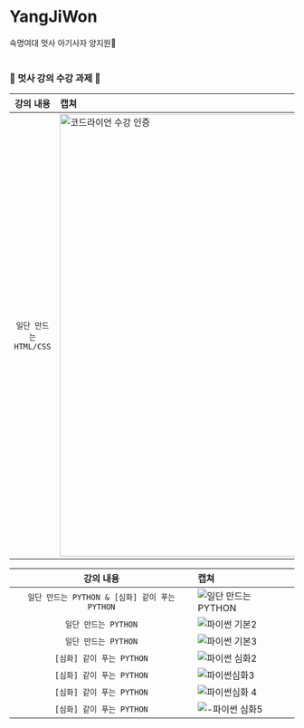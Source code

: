 # YangJiWon
숙명여대 멋사 아기사자 양지원🦁
<br><br>
### 🦁 멋사 강의 수강 과제 🦁

| 강의 내용 | 캡쳐 | 
|:------:|:------|
|`일단 만드는 HTML/CSS`|<img width='782' alt='코드라이언 수강 인증' src= 'https://user-images.githubusercontent.com/101974118/162584563-dd09a91f-6827-4d7f-8302-25ae43535cd4.png'>|

| 강의 내용 | 캡쳐 | 
|:------:|:------|
|`일단 만드는 PYTHON & [심화] 같이 푸는 PYTHON`|![일단 만드는 PYTHON](https://user-images.githubusercontent.com/101974118/167264622-ee386deb-d81b-4bf5-b948-f59deeb2224e.png)|
|`일단 만드는 PYTHON`|![파이썬 기본2](https://user-images.githubusercontent.com/101974118/167264718-836f4346-16b5-42da-9c65-470ade6f0c5e.png)|
|`일단 만드는 PYTHON`|![파이썬 기본3](https://user-images.githubusercontent.com/101974118/167264728-5f9758e1-9b24-4f08-9184-57b449ebf4bc.png)|
|`[심화] 같이 푸는 PYTHON`|![파이썬 심화2](https://user-images.githubusercontent.com/101974118/167264757-13eb1fc1-616c-4e6a-ac7f-b18f2d0bae37.png)|
|`[심화] 같이 푸는 PYTHON`|![파이썬심화3](https://user-images.githubusercontent.com/101974118/167264771-a10682bb-ed6a-42af-a685-7878e910356a.png)|
|`[심화] 같이 푸는 PYTHON`|![파이썬심화  4](https://user-images.githubusercontent.com/101974118/167264778-f27c5fa7-c0c5-4fac-b083-79ce06feabd7.png)|
|`[심화] 같이 푸는 PYTHON`|![-파이썬 심화5](https://user-images.githubusercontent.com/101974118/167264965-83f43f22-fb1e-4293-bc78-a99a9219c2e8.png)|
